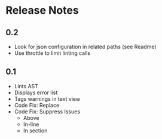 Release Notes
============

0.2
----

* Look for json configuration in related paths (see Readme)
* Use throttle to limit linting calls

0.1
----

* Lints AST
* Displays error list 
* Tags warnings in text view
* Code Fix: Replace
* Code Fix: Suppress Issues
  * Above
  * In-line
  * In section

